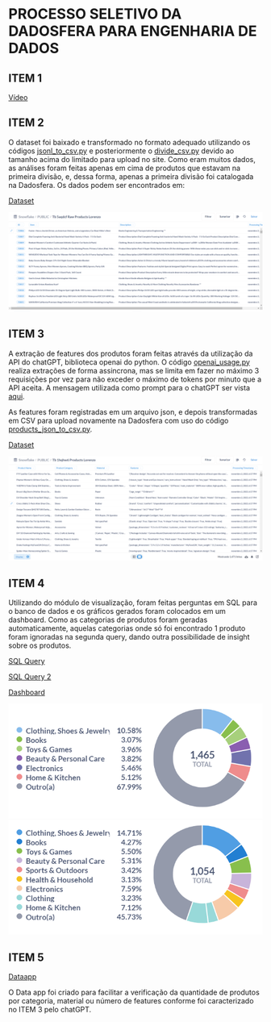 # PROCESSO SELETIVO DA DADOSFERA PARA ENGENHARIA DE DADOS

## ITEM 1

[Vídeo](https://youtu.be/8Xh23EdS2tE)

## ITEM 2

O dataset foi baixado e transformado no formato adequado utilizando os códigos [jsonl_to_csv.py](https://github.com/lorenzosc/lorenzo_correa_DDF_DATAENG_102023/blob/main/jsonl_to_csv.py) e posteriormente o [divide_csv.py](https://github.com/lorenzosc/lorenzo_correa_DDF_DATAENG_102023/blob/main/divide_csv.py) devido ao tamanho acima do limitado para upload no site. Como eram muitos dados, as análises foram feitas apenas em cima de produtos que estavam na primeira divisão, e, dessa forma, apenas a primeira divisão foi catalogada na Dadosfera. Os dados podem ser encontrados em:

[Dataset](https://app.dadosfera.ai/pt-BR/catalog/data-assets/812f5bb6-be86-4c27-b867-5bb20b807568)

![Foto do Dataset](https://github.com/lorenzosc/lorenzo_correa_DDF_DATAENG_102023/blob/main/raw_dataset.png)

## ITEM 3

A extração de features dos produtos foram feitas através da utilização da API do chatGPT, biblioteca openai do python.
O código [openai_usage.py](https://github.com/lorenzosc/lorenzo_correa_DDF_DATAENG_102023/blob/main/openai_usage.py) realiza extrações de forma assincrona, mas se limita em fazer no máximo 3 requisições por vez para não exceder o máximo de tokens por minuto que a API aceita. A mensagem utilizada como prompt para o chatGPT ser vista [aqui](https://github.com/lorenzosc/lorenzo_correa_DDF_DATAENG_102023/blob/c59e024425f2d1eb48b80b814905ad9dbbf4da04/openai_usage.py#L23-L25).

As features foram registradas em um arquivo json, e depois transformadas em CSV para upload novamente na Dadosfera
com uso do código [products_json_to_csv.py](https://github.com/lorenzosc/lorenzo_correa_DDF_DATAENG_102023/blob/main/products_json_to_csv.py).

[Dataset](https://app.dadosfera.ai/pt-BR/catalog/data-assets/4b486b91-1e30-43f5-b8e2-9e5fe22e51d1)

![Foto do Dataset](https://github.com/lorenzosc/lorenzo_correa_DDF_DATAENG_102023/blob/main/features_dataset.png)

## ITEM 4

Utilizando do módulo de visualização, foram feitas perguntas em SQL para o banco de dados e os gráficos gerados foram
colocados em um dashboard. Como as categorias de produtos foram geradas automaticamente, aquelas categorias onde só
foi encontrado 1 produto foram ignoradas na segunda query, dando outra possibilidade de insight sobre os produtos.

[SQL Query](https://metabase-treinamentos.dadosfera.ai/question/469-product-categories)

[SQL Query 2](https://metabase-treinamentos.dadosfera.ai/question/468-product-categories-without-uniques)

[Dashboard](https://metabase-treinamentos.dadosfera.ai/dashboard/58-categorias-de-produtos)

![Todos as categorias](https://github.com/lorenzosc/lorenzo_correa_DDF_DATAENG_102023/blob/main/Product%20categories-02_11_2023%2C%2018_35_20.png)
![Sem as categorias de apenas 1 produto](https://github.com/lorenzosc/lorenzo_correa_DDF_DATAENG_102023/blob/main/Product%20categories%20without%20uniques-02_11_2023%2C%2018_35_23.png)

## ITEM 5

[Dataapp](https://app-intelligence-treinamentos.dadosfera.ai/pbp-service-visualizacao-bc5e29e5-4fee-4f6430458f0b-905e-4aaf_8501/)

O Data app foi criado para facilitar a verificação da quantidade de produtos por categoria, material ou número de features conforme foi caracterizado no ITEM 3 pelo chatGPT.